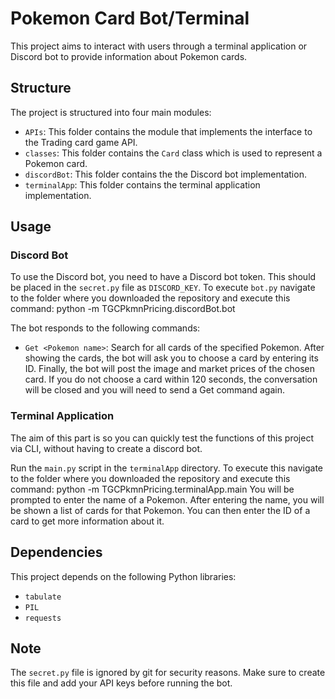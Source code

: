 # Pokemon Card Bot/Terminal

This project aims to interact with users through a terminal application or Discord bot to provide information about Pokemon cards.

## Structure

The project is structured into four main modules:

- `APIs`: This folder contains the module that implements the interface to the Trading card game API.
- `classes`: This folder contains the `Card` class which is used to represent a Pokemon card.
- `discordBot`: This folder contains the the Discord bot implementation.
- `terminalApp`: This folder contains the terminal application implementation.

## Usage

### Discord Bot

To use the Discord bot, you need to have a Discord bot token. This should be placed in the `secret.py` file as `DISCORD_KEY`.
To execute `bot.py` navigate to the folder where you downloaded the repository and execute this command: python -m TGCPkmnPricing.discordBot.bot

The bot responds to the following commands:

- `Get <Pokemon name>`: Search for all cards of the specified Pokemon. After showing the cards, the bot will ask you to choose a card by entering its ID. Finally, the bot will post the image and market prices of the chosen card. If you do not choose a card within 120 seconds, the conversation will be closed and you will need to send a Get command again.

### Terminal Application

The aim of this part is so you can quickly test the functions of this project via CLI, without having to create a discord bot.

Run the `main.py` script in the `terminalApp` directory. To execute this navigate to the folder where you downloaded the repository and execute this command: python -m TGCPkmnPricing.terminalApp.main
You will be prompted to enter the name of a Pokemon. After entering the name, you will be shown a list of cards for that Pokemon. You can then enter the ID of a card to get more information about it.

## Dependencies

This project depends on the following Python libraries:

- `tabulate`
- `PIL`
- `requests`

## Note

The `secret.py` file is ignored by git for security reasons. Make sure to create this file and add your API keys before running the bot.